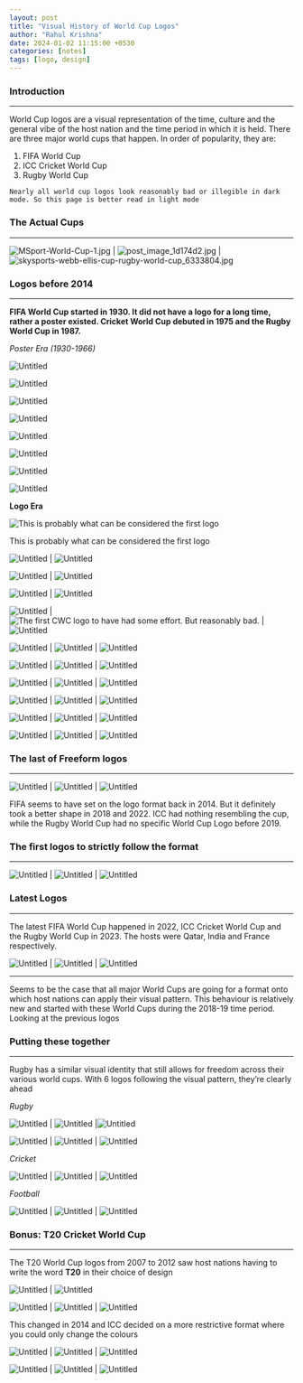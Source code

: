 ```yaml
---
layout: post
title: "Visual History of World Cup Logos"
author: "Rahul Krishna"
date: 2024-01-02 11:15:00 +0530
categories: [notes]
tags: [logo, design]
---
```


### Introduction

---

World Cup logos are a visual representation of the time, culture and the general vibe of the host nation and the time period in which it is held. There are three major world cups that happen. In order of popularity, they are:

1. FIFA World Cup
2. ICC Cricket World Cup
3. Rugby World Cup

```
Nearly all world cup logos look reasonably bad or illegible in dark mode. So this page is better read in light mode
```

### The Actual Cups

---

![MSport-World-Cup-1.jpg](/images/visual-history-of-world-cup-logos/MSport-World-Cup-1.jpg) | ![post_image_1d174d2.jpg](/images/visual-history-of-world-cup-logos/post_image_1d174d2.jpg) | ![skysports-webb-ellis-cup-rugby-world-cup_6333804.jpg](/images/visual-history-of-world-cup-logos/skysports-webb-ellis-cup-rugby-world-cup_6333804.jpg)

### Logos before 2014

---

**FIFA World Cup started in 1930. It did not have a logo for a long time, rather a poster existed.
Cricket World Cup debuted in 1975 and the Rugby World Cup in 1987.**

_Poster Era (1930-1966)_

![Untitled](/images/visual-history-of-world-cup-logos/Untitled.png)

![Untitled](/images/visual-history-of-world-cup-logos/Untitled%201.png)

![Untitled](/images/visual-history-of-world-cup-logos/Untitled%202.png)

![Untitled](/images/visual-history-of-world-cup-logos/Untitled%203.png)

![Untitled](/images/visual-history-of-world-cup-logos/Untitled%204.png)

![Untitled](/images/visual-history-of-world-cup-logos/Untitled%205.png)

![Untitled](/images/visual-history-of-world-cup-logos/Untitled%206.png)

![Untitled](/images/visual-history-of-world-cup-logos/Untitled%207.png)

**Logo Era**

![This is probably what can be considered the first logo](/images/visual-history-of-world-cup-logos/Untitled%208.png)

This is probably what can be considered the first logo

![Untitled](/images/visual-history-of-world-cup-logos/Untitled%209.png) | ![Untitled](/images/visual-history-of-world-cup-logos/Untitled%2010.png)

![Untitled](/images/visual-history-of-world-cup-logos/Untitled%2011.png) | ![Untitled](/images/visual-history-of-world-cup-logos/Untitled%2012.png)

![Untitled](/images/visual-history-of-world-cup-logos/Untitled%2013.png) | ![Untitled](/images/visual-history-of-world-cup-logos/Untitled%2014.png)

![Untitled](/images/visual-history-of-world-cup-logos/Untitled%2015.png) | ![The first CWC logo to have had some effort. But reasonably bad.](/images/visual-history-of-world-cup-logos/Untitled%2016.png) | ![Untitled](/images/visual-history-of-world-cup-logos/Untitled%2017.png)

![Untitled](/images/visual-history-of-world-cup-logos/Untitled%2018.png) | ![Untitled](/images/visual-history-of-world-cup-logos/Untitled%2019.png) | ![Untitled](/images/visual-history-of-world-cup-logos/Untitled%2020.png)

![Untitled](/images/visual-history-of-world-cup-logos/Untitled%2021.png) | ![Untitled](/images/visual-history-of-world-cup-logos/Untitled%2022.png) | ![Untitled](/images/visual-history-of-world-cup-logos/Untitled%2023.png)

![Untitled](/images/visual-history-of-world-cup-logos/Untitled%2024.png) | ![Untitled](/images/visual-history-of-world-cup-logos/Untitled%2025.png) | ![Untitled](/images/visual-history-of-world-cup-logos/Untitled%2026.png)

![Untitled](/images/visual-history-of-world-cup-logos/Untitled%2027.png) | ![Untitled](/images/visual-history-of-world-cup-logos/Untitled%2028.png) | ![Untitled](/images/visual-history-of-world-cup-logos/Untitled%2029.png)

![Untitled](/images/visual-history-of-world-cup-logos/Untitled%2030.png) | ![Untitled](/images/visual-history-of-world-cup-logos/Untitled%2031.png) | ![Untitled](/images/visual-history-of-world-cup-logos/Untitled%2032.png)

![Untitled](/images/visual-history-of-world-cup-logos/Untitled%2033.png) | ![Untitled](/images/visual-history-of-world-cup-logos/Untitled%2034.png) | ![Untitled](/images/visual-history-of-world-cup-logos/Untitled%2035.png)

### The last of Freeform logos

---

![Untitled](/images/visual-history-of-world-cup-logos/Untitled%2036.png) | ![Untitled](/images/visual-history-of-world-cup-logos/Untitled%2037.png) | ![Untitled](/images/visual-history-of-world-cup-logos/Untitled%2038.png)

FIFA seems to have set on the logo format back in 2014. But it definitely took a better shape in 2018 and 2022. ICC had nothing resembling the cup, while the Rugby World Cup had no specific World Cup Logo before 2019.

### The first logos to strictly follow the format

---

![Untitled](/images/visual-history-of-world-cup-logos/Untitled%2039.png) | ![Untitled](/images/visual-history-of-world-cup-logos/Untitled%2040.png) | ![Untitled](/images/visual-history-of-world-cup-logos/Untitled%2041.png)

### Latest Logos

---

The latest FIFA World Cup happened in 2022, ICC Cricket World Cup and the Rugby World Cup in 2023. The hosts were Qatar, India and France respectively.

![Untitled](/images/visual-history-of-world-cup-logos/Untitled%2042.png) | ![Untitled](/images/visual-history-of-world-cup-logos/Untitled%2043.png) | ![Untitled](/images/visual-history-of-world-cup-logos/Untitled%2044.png)

---

Seems to be the case that all major World Cups are going for a format onto which host nations can apply their visual pattern. This behaviour is relatively new and started with these World Cups during the 2018-19 time period. Looking at the previous logos

### Putting these together

---

Rugby has a similar visual identity that still allows for freedom across their various world cups. With 6 logos following the visual pattern, they’re clearly ahead

_Rugby_

![Untitled](/images/visual-history-of-world-cup-logos/Untitled%2045.png) | ![Untitled](/images/visual-history-of-world-cup-logos/Untitled%2046.png) |![Untitled](/images/visual-history-of-world-cup-logos/Untitled%2041.png)

![Untitled](/images/visual-history-of-world-cup-logos/Untitled%2047.png) | ![Untitled](/images/visual-history-of-world-cup-logos/Untitled%2048.png) | ![Untitled](/images/visual-history-of-world-cup-logos/Untitled%2044.png)

_Cricket_

![Untitled](/images/visual-history-of-world-cup-logos/Untitled%2040.png) | ![Untitled](/images/visual-history-of-world-cup-logos/Untitled%2043.png) | ![Untitled](/images/visual-history-of-world-cup-logos/Untitled%2049.png)

_Football_

![Untitled](/images/visual-history-of-world-cup-logos/Untitled%2036.png) | ![Untitled](/images/visual-history-of-world-cup-logos/Untitled%2039.png) | ![Untitled](/images/visual-history-of-world-cup-logos/Untitled%2042.png)

### Bonus: T20 Cricket World Cup

---

The T20 World Cup logos from 2007 to 2012 saw host nations having to write the word **T20** in their choice of design

![Untitled](/images/visual-history-of-world-cup-logos/Untitled%2050.png) | ![Untitled](/images/visual-history-of-world-cup-logos/Untitled%2051.png)

![Untitled](/images/visual-history-of-world-cup-logos/Untitled%2052.png) | ![Untitled](/images/visual-history-of-world-cup-logos/Untitled%2053.png) | ![Untitled](/images/visual-history-of-world-cup-logos/Untitled%2054.png)

This changed in 2014 and ICC decided on a more restrictive format where you could only change the colours

![Untitled](/images/visual-history-of-world-cup-logos/Untitled%2055.png) | ![Untitled](/images/visual-history-of-world-cup-logos/Untitled%2056.png) | ![Untitled](/images/visual-history-of-world-cup-logos/Untitled%2057.png)

![Untitled](/images/visual-history-of-world-cup-logos/Untitled%2058.png) | ![Untitled](/images/visual-history-of-world-cup-logos/Untitled%2059.png) | ![Untitled](/images/visual-history-of-world-cup-logos/Untitled%2060.png)
